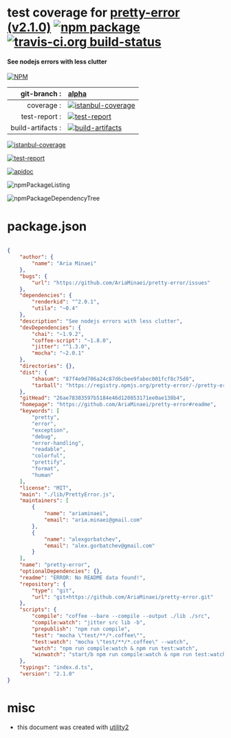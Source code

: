 # test coverage for  [pretty-error (v2.1.0)](https://github.com/AriaMinaei/pretty-error#readme)  [![npm package](https://img.shields.io/npm/v/npmtest-pretty-error.svg?style=flat-square)](https://www.npmjs.org/package/npmtest-pretty-error) [![travis-ci.org build-status](https://api.travis-ci.org/npmtest/node-npmtest-pretty-error.svg)](https://travis-ci.org/npmtest/node-npmtest-pretty-error)
#### See nodejs errors with less clutter

[![NPM](https://nodei.co/npm/pretty-error.png?downloads=true)](https://www.npmjs.com/package/pretty-error)

| git-branch : | [alpha](https://github.com/npmtest/node-npmtest-pretty-error/tree/alpha)|
|--:|:--|
| coverage : | [![istanbul-coverage](https://npmtest.github.io/node-npmtest-pretty-error/build/coverage.badge.svg)](https://npmtest.github.io/node-npmtest-pretty-error/build/coverage.html/index.html)|
| test-report : | [![test-report](https://npmtest.github.io/node-npmtest-pretty-error/build/test-report.badge.svg)](https://npmtest.github.io/node-npmtest-pretty-error/build/test-report.html)|
| build-artifacts : | [![build-artifacts](https://npmtest.github.io/node-npmtest-pretty-error/glyphicons_144_folder_open.png)](https://github.com/npmtest/node-npmtest-pretty-error/tree/gh-pages/build)|

[![istanbul-coverage](https://npmtest.github.io/node-npmtest-pretty-error/build/screenCapture.buildCustomOrg.browser.coverage.html.png)](https://npmtest.github.io/node-npmtest-pretty-error/build/coverage.html/index.html)

[![test-report](https://npmtest.github.io/node-npmtest-pretty-error/build/screenCapture.buildCustomOrg.browser.%252Fhome%252Ftravis%252Fbuild%252Fnpmtest%252Fnode-npmtest-pretty-error%252Ftmp%252Fbuild%252Ftest-report.html.png)](https://npmtest.github.io/node-npmtest-pretty-error/build/test-report.html)

[![apidoc](https://npmdoc.github.io/node-npmdoc-pretty-error/build/screenCapture.buildApidoc.browser.%252Fhome%252Ftravis%252Fbuild%252Fnpmdoc%252Fnode-npmdoc-pretty-error%252Ftmp%252Fbuild%252Fapidoc.html.png)](https://npmdoc.github.io/node-npmdoc-pretty-error/build/apidoc.html)

![npmPackageListing](https://npmtest.github.io/node-npmtest-pretty-error/build/screenCapture.npmPackageListing.svg)

![npmPackageDependencyTree](https://npmtest.github.io/node-npmtest-pretty-error/build/screenCapture.npmPackageDependencyTree.svg)



# package.json

```json

{
    "author": {
        "name": "Aria Minaei"
    },
    "bugs": {
        "url": "https://github.com/AriaMinaei/pretty-error/issues"
    },
    "dependencies": {
        "renderkid": "^2.0.1",
        "utila": "~0.4"
    },
    "description": "See nodejs errors with less clutter",
    "devDependencies": {
        "chai": "~1.9.2",
        "coffee-script": "~1.8.0",
        "jitter": "^1.3.0",
        "mocha": "~2.0.1"
    },
    "directories": {},
    "dist": {
        "shasum": "87f4e9d706a24c87d6cbee9fabec001fcf8c75d8",
        "tarball": "https://registry.npmjs.org/pretty-error/-/pretty-error-2.1.0.tgz"
    },
    "gitHead": "26ae78383597b5184e46d120853171ee0ae138b4",
    "homepage": "https://github.com/AriaMinaei/pretty-error#readme",
    "keywords": [
        "pretty",
        "error",
        "exception",
        "debug",
        "error-handling",
        "readable",
        "colorful",
        "prettify",
        "format",
        "human"
    ],
    "license": "MIT",
    "main": "./lib/PrettyError.js",
    "maintainers": [
        {
            "name": "ariaminaei",
            "email": "aria.minaei@gmail.com"
        },
        {
            "name": "alexgorbatchev",
            "email": "alex.gorbatchev@gmail.com"
        }
    ],
    "name": "pretty-error",
    "optionalDependencies": {},
    "readme": "ERROR: No README data found!",
    "repository": {
        "type": "git",
        "url": "git+https://github.com/AriaMinaei/pretty-error.git"
    },
    "scripts": {
        "compile": "coffee --bare --compile --output ./lib ./src",
        "compile:watch": "jitter src lib -b",
        "prepublish": "npm run compile",
        "test": "mocha \"test/**/*.coffee\"",
        "test:watch": "mocha \"test/**/*.coffee\" --watch",
        "watch": "npm run compile:watch & npm run test:watch",
        "winwatch": "start/b npm run compile:watch & npm run test:watch"
    },
    "typings": "index.d.ts",
    "version": "2.1.0"
}
```



# misc
- this document was created with [utility2](https://github.com/kaizhu256/node-utility2)
